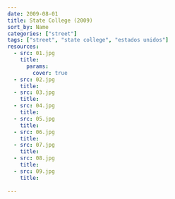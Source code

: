 ```yaml
---
date: 2009-08-01
title: State College (2009)
sort_by: Name
categories: ["street"]
tags: ["street", "state college", "estados unidos"]
resources:
  - src: 01.jpg
    title: 
      params:
        cover: true
  - src: 02.jpg
    title: 
  - src: 03.jpg
    title: 
  - src: 04.jpg
    title: 
  - src: 05.jpg
    title: 
  - src: 06.jpg
    title: 
  - src: 07.jpg
    title: 
  - src: 08.jpg
    title: 
  - src: 09.jpg
    title: 
    
---
```

